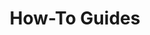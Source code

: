 ---
description: "Task-oriented topics that focus on how to use NGINX Management Suite API Connectivity Manager."
title: How-To Guides
weight: 500
url: /nginx-management-suite/acm/how-to/
---